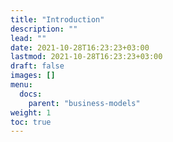 ```yaml
---
title: "Introduction"
description: ""
lead: ""
date: 2021-10-28T16:23:23+03:00
lastmod: 2021-10-28T16:23:23+03:00
draft: false
images: []
menu:
  docs:
    parent: "business-models"
weight: 1
toc: true
---
```

